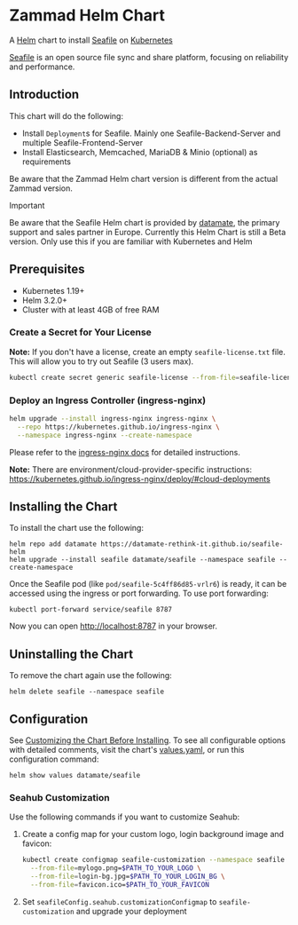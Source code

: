 # Zammad Helm Chart

A [Helm](https://helm.sh) chart to install [Seafile](https://seafile.com) on [Kubernetes](https://kubernetes.io)

[Seafile](https://seafile.com/) is an open source file sync and share platform,
focusing on reliability and performance.

## Introduction

This chart will do the following:

- Install `Deployment`s for Seafile. Mainly one Seafile-Backend-Server and multiple Seafile-Frontend-Server
- Install Elasticsearch, Memcached, MariaDB & Minio (optional) as requirements

Be aware that the Zammad Helm chart version is different from the actual Zammad version.

> [!IMPORTANT]  
> Be aware that the Seafile Helm chart is provided by [datamate](https://datamate.org), the primary support and sales partner in Europe.
> Currently this Helm Chart is still a Beta version. Only use this if you are familiar with Kubernetes and Helm

## Prerequisites

- Kubernetes 1.19+
- Helm 3.2.0+
- Cluster with at least 4GB of free RAM

### Create a Secret for Your License

**Note:** If you don't have a license, create an empty `seafile-license.txt` file. This will allow you to try out Seafile (3 users max).

```bash
kubectl create secret generic seafile-license --from-file=seafile-license.txt=$PATH_TO_YOUR_LICENSE_FILE --namespace seafile
```

### Deploy an Ingress Controller (ingress-nginx)

```bash
helm upgrade --install ingress-nginx ingress-nginx \
  --repo https://kubernetes.github.io/ingress-nginx \
  --namespace ingress-nginx --create-namespace
```

Please refer to the [ingress-nginx docs](https://kubernetes.github.io/ingress-nginx/deploy/#quick-start) for detailed instructions.

**Note:** There are environment/cloud-provider-specific instructions: https://kubernetes.github.io/ingress-nginx/deploy/#cloud-deployments

## Installing the Chart

To install the chart use the following:

```console
helm repo add datamate https://datamate-rethink-it.github.io/seafile-helm
helm upgrade --install seafile datamate/seafile --namespace seafile --create-namespace
```

Once the Seafile pod (like `pod/seafile-5c4ff86d85-vrlr6`) is ready, it can be accessed using the ingress or port forwarding.
To use port forwarding:

```console
kubectl port-forward service/seafile 8787
```

Now you can open <http://localhost:8787> in your browser.

## Uninstalling the Chart

To remove the chart again use the following:

```console
helm delete seafile --namespace seafile
```

## Configuration

See [Customizing the Chart Before Installing](https://helm.sh/docs/intro/using_helm/#customizing-the-chart-before-installing).
To see all configurable options with detailed comments, visit the chart's [values.yaml](./values.yaml), or run this configuration command:

```console
helm show values datamate/seafile
```

### Seahub Customization

Use the following commands if you want to customize Seahub:

1. Create a config map for your custom logo, login background image and favicon:
    ```bash
    kubectl create configmap seafile-customization --namespace seafile \
      --from-file=mylogo.png=$PATH_TO_YOUR_LOGO \
      --from-file=login-bg.jpg=$PATH_TO_YOUR_LOGIN_BG \
      --from-file=favicon.ico=$PATH_TO_YOUR_FAVICON
    ```

2. Set `seafileConfig.seahub.customizationConfigmap` to `seafile-customization` and upgrade your deployment
